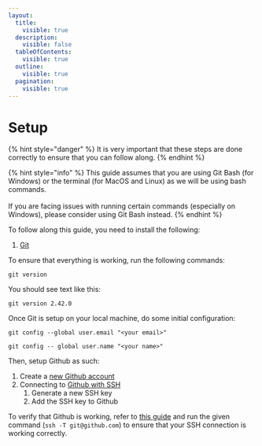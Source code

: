 ```yaml
---
layout:
  title:
    visible: true
  description:
    visible: false
  tableOfContents:
    visible: true
  outline:
    visible: true
  pagination:
    visible: true
---
```


# Setup

{% hint style="danger" %}
It is very important that these steps are done correctly to ensure that you can follow along.
{% endhint %}

{% hint style="info" %}
This guide assumes that you are using Git Bash (for Windows) or the terminal (for MacOS and Linux) as we will be using bash commands.\
\
If you are facing issues with running certain commands (especially on Windows), please consider using Git Bash instead.
{% endhint %}

To follow along this guide, you need to install the following:

1. [Git](https://git-scm.com/book/en/v2/Getting-Started-Installing-Git)

To ensure that everything is working, run the following commands:

```
git version
```

You should see text like this:

```
git version 2.42.0
```

Once Git is setup on your local machine, do some initial configuration:

```
git config --global user.email "<your email>"
```

```
git config -- global user.name "<your name>"
```

Then, setup Github as such:

1. Create a [new Github account](https://docs.github.com/en/get-started/start-your-journey/creating-an-account-on-github)
2. Connecting to [Github with SSH](https://docs.github.com/en/authentication/connecting-to-github-with-ssh)
   1. Generate a new SSH key
   2. Add the SSH key to Github

To verify that Github is working, refer to [this guide](https://docs.github.com/en/authentication/connecting-to-github-with-ssh/testing-your-ssh-connection?platform=mac) and run the given command (`ssh -T git@github.com`) to ensure that your SSH connection is working correctly.
